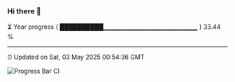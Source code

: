 ### Hi there 👋

⏳ Year progress { ██████████▁▁▁▁▁▁▁▁▁▁▁▁▁▁▁▁▁▁▁▁ } 33.44 %

---

⏰ Updated on Sat, 03 May 2025 00:54:36 GMT

![Progress Bar CI](https://github.com/Shyam-Makwana/GitHub-Actions-Demo/workflows/Progress%20Bar%20CI/badge.svg)
